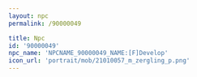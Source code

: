 ```yaml
---
layout: npc
permalink: /90000049

title: Npc
id: '90000049'
npc_name: 'NPCNAME_90000049_NAME:[F]Develop'
icon_url: 'portrait/mob/21010057_m_zergling_p.png'
---
```

